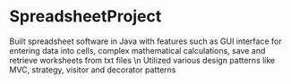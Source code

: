 # SpreadsheetProject

Built spreadsheet software in Java with features such as GUI interface for entering data into cells, complex mathematical calculations, save and retrieve worksheets from txt files
\n Utilized various design patterns like MVC, strategy, visitor and decorator patterns
